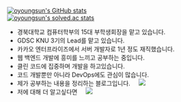 <!HTML>

[![oyoungsun's GitHub stats](https://github-readme-stats.vercel.app/api?username=oyoungsun&count_private=true&show_icons=true&theme=dracula)](https://github.com/oyoungsun)  
[![oyoungsun's solved.ac stats](https://github-readme-solvedac.hyp3rflow.vercel.app/api/?handle=oyoungsun)](https://solved.ac/profile/oyoungsun)

- 경북대학교 컴퓨터학부의 15대 부학생회장을 맡고 있습니다.
- GDSC KNU 3기의 Lead를 맡고 있습니다.
- 카카오 엔터프라이즈에서 서버 개발자로 1년 정도 재직했습니다.
- 웹 백엔드 개발에 흥미를 느끼고 공부하는 중입니다.
- 클린 코드에 집중하며 개발을 하고있습니다.
- 코드 개발뿐만 아니라 DevOps에도 관심이 많습니다.
- 제가 공부하는 내용을 정리하는 블로그입니다. &nbsp;&nbsp;&nbsp; <a href="https://velog.io/@oyoungsun"> 
    <img src="https://img.shields.io/badge/Velog Blog-Dev Blog-1aa4e4?style=flat-square"/></a>
  </a> 
- 저에 대해 더 알고싶다면 &nbsp;&nbsp;&nbsp; <a href="[https://velog.io/@oyoungsun/about](https://velog.io/@oyoungsun/about)"> 
    <img src="https://img.shields.io/badge/Velog Profile-About Me-389e64?style=flat-square"/></a>
  </a> 
